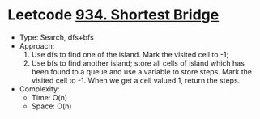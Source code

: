 # Leetcode [934. Shortest Bridge](https://leetcode.com/problems/shortest-bridge/)
- Type: Search, dfs+bfs
- Approach:
	1. Use dfs to find one of the island. Mark the visited cell to -1;
	2. Use bfs to find another island; store all cells of island which has been found to a queue and use a variable to store steps. Mark the visited cell to -1. When we get a cell valued 1, return the steps.
- Complexity:
	- Time: O(n)
	- Space: O(n)